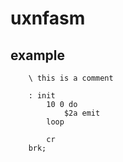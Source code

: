 # uxnfasm

## example

```forth
    \ this is a comment

    : init
        10 0 do
            $2a emit
        loop

        cr
    brk;
```

